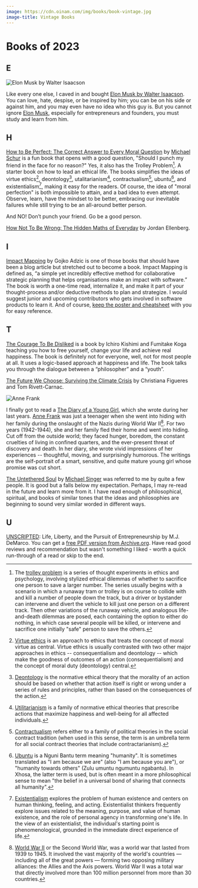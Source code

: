 ```yaml
---
image: https://cdn.oinam.com/img/books/book-vintage.jpg
image-title: Vintage Books
---
```


# Books of 2023

## E

![Elon Musk by Walter Isaacson](https://cdn.oinam.com/img/books/elon-musk-by-walter-isaacson.jpg "Elon Musk by Walter Isaacson")

Like every one else, I caved in and bought [Elon Musk by Walter Isaacson](https://en.wikipedia.org/wiki/Elon_Musk_(Isaacson_book)). You can love, hate, despise, or be inspired by him; you can be on his side or against him, and you may even have no idea who this guy is. But you cannot ignore [Elon Musk](https://en.wikipedia.org/wiki/Elon_Musk), especially for entrepreneurs and founders, you must study and learn from him. 

## H

[How to Be Perfect: The Correct Answer to Every Moral Question](https://www.simonandschuster.com/books/How-to-Be-Perfect/Michael-Schur/9781982159313) by [Michael Schur](https://en.wikipedia.org/wiki/Michael_Schur) is a fun book that opens with a good question, "Should I punch my friend in the face for no reason?" Yes, it also has the Trolley Problem[^trolley-problem]. A starter book on how to lead an ethical life. The books simplifies the ideas of virtue ethics[^virtue-ethics], deontology[^deontology], utalitarianism[^utalitarianism], contractualism[^contractualism], ubuntu[^ubuntu], and existentialism[^existentialism], making it easy for the readers. Of course, the idea of "moral perfection" is both impossible to attain, and a bad idea to even attempt. Observe, learn, have the mindset to be better, embracing our inevitable failures while still trying to be an all-around better person.

And NO! Don’t punch your friend. Go be a good person.

[How Not To Be Wrong: The Hidden Maths of Everyday](https://www.amazon.com/How-Not-Be-Wrong-Everyday/dp/184614678X) by Jordan Ellenberg.

## I

[Impact Mapping](https://www.impactmapping.org/) by Gojko Adzic is one of those books that should have been a blog article but stretched out to become a book. Impact Mapping is defined as, “a simple yet incredibly effective method for collaborative strategic planning that helps organisations make an impact with software.” The book is worth a one-time read, internalize it, and make it part of your thought-process and/or deductive methods to plan and strategize. I would suggest junior and upcoming contributors who gets involved in software products to learn it. And of course, [keep the poster and cheatsheet](https://www.impactmapping.org/consultants.html) with you for easy reference.

## T

[The Courage To Be Disliked](https://www.amazon.com/Courage-Be-Disliked-Phenomenon-Happiness/dp/1501197274/) is a book by Ichiro Kishimi and Fumitake Koga teaching you how to free yourself, change your life and achieve real happiness. The book is definitely not for everyone, well, not for most people at all. It uses a logic-based approach at happiness and life. The book talks you through the dialogue between a “philosopher” and a “youth”.

[The Future We Choose: Surviving the Climate Crisis](https://www.amazon.com/Future-We-Choose-Surviving-Climate/dp/0525658351) by Christiana Figueres and Tom Rivett-Carnac.

![Anne Frank](https://cdn.oinam.com/img/books/anne-frank.jpg "Anne Frank")

I finally got to read a [The Diary of a Young Girl](https://en.wikipedia.org/wiki/The_Diary_of_a_Young_Girl), which she wrote during her last years. [Anne Frank](https://en.wikipedia.org/wiki/Anne_Frank) was just a teenager when she went into hiding with her family during the onslaught of the Nazis during World War II[^WWII]. For two years (1942-1944), she and her family fled their home and went into hiding. Cut off from the outside world; they faced hunger, boredom, the constant cruelties of living in confined quarters, and the ever-present threat of discovery and death. In her diary, she wrote vivid impressions of her experiences -- thoughtful, moving, and surprisingly humorous. The writings are the self-portrait of a smart, sensitive, and quite mature young girl whose promise was cut short.

[The Untethered Soul](https://untetheredsoul.com) by [Michael Singer](https://en.wikipedia.org/wiki/Michael_Alan_Singer) was referred to me by quite a few people. It is good but a falls below my expectation. Perhaps, I may re-read in the future and learn more from it. I have read enough of philosophical, spiritual, and books of similar tones that the ideas and philosophies are beginning to sound very similar worded in different ways.

## U

[UNSCRIPTED](https://getunscripted.com/): Life, Liberty, and the Pursuit of Entrepreneurship by M.J. DeMarco. You can get a [free PDF version from Archive.org](https://ia803405.us.archive.org/18/items/unscripted_202105/UNSCRIPTED.pdf). Have read good reviews and recommendation but wasn't something I liked - worth a quick run-through of a read or skip to the end.

[^trolley-problem]: The [trolley problem](https://en.wikipedia.org/wiki/Trolley_problem) is a series of thought experiments in ethics and psychology, involving stylized ethical dilemmas of whether to sacrifice one person to save a larger number. The series usually begins with a scenario in which a runaway tram or trolley is on course to collide with and kill a number of people down the track, but a driver or bystander can intervene and divert the vehicle to kill just one person on a different track. Then other variations of the runaway vehicle, and analogous life-and-death dilemmas are posed, each containing the option to either do nothing, in which case several people will be killed, or intervene and sacrifice one initially "safe" person to save the others.

[^virtue-ethics]: [Virtue ethics](https://en.wikipedia.org/wiki/Virtue_ethics) is an approach to ethics that treats the concept of moral virtue as central. Virtue ethics is usually contrasted with two other major approaches in ethics -- consequentialism and deontology -- which make the goodness of outcomes of an action (consequentialism) and the concept of moral duty (deontology) central.

[^deontology]: [Deontology](https://en.wikipedia.org/wiki/Deontology) is the normative ethical theory that the morality of an action should be based on whether that action itself is right or wrong under a series of rules and principles, rather than based on the consequences of the action.

[^utalitarianism]: [Utilitarianism](https://en.wikipedia.org/wiki/Utilitarianism) is a family of normative ethical theories that prescribe actions that maximize happiness and well-being for all affected individuals.

[^contractualism]: [Contractualism](https://en.wikipedia.org/wiki/Contractualism) refers either to a family of political theories in the social contract tradition (when used in this sense, the term is an umbrella term for all social contract theories that include contractarianism).

[^ubuntu]: [Ubuntu](https://en.wikipedia.org/wiki/Ubuntu_philosophy) is a Nguni Bantu term meaning "humanity". It is sometimes translated as "I am because we are" (also "I am because you are"), or "humanity towards others" (Zulu umuntu ngumuntu ngabantu). In Xhosa, the latter term is used, but is often meant in a more philosophical sense to mean "the belief in a universal bond of sharing that connects all humanity".

[^existentialism]: [Existentialism](https://en.wikipedia.org/wiki/Existentialism) explores the problem of human existence and centers on human thinking, feeling, and acting. Existentialist thinkers frequently explore issues related to the meaning, purpose, and value of human existence, and the role of personal agency in transforming one's life. In the view of an existentialist, the individual's starting point is phenomenological, grounded in the immediate direct experience of life.

[^WWII]: [World War II](https://en.wikipedia.org/wiki/World_War_II) or the Second World War, was a world war that lasted from 1939 to 1945. It involved the vast majority of the world's countries — including all of the great powers — forming two opposing military alliances: the Allies and the Axis powers. World War II was a total war that directly involved more than 100 million personnel from more than 30 countries.